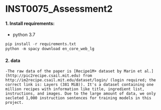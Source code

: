 # INST0075_Assessment2
#### 1. Install requirements:
- python 3.7
```python
pip install -r requirements.txt
python -m spacy download en_core_web_lg
```
#### 2. data
    -The raw data of the paper is [Recipe1M+ dataset by Marin et al.](http://pic2recipe.csail.mit.edu) from http://im2recipe.csail.mit.edu/dataset/login/ (login required; the correct link is: Layers (381 MiB)). It's a dataset containing one million recipes with information like title, ingredient list, instructions, and images. Due to the large amount of data, we only secleted 1,000 instruction sentences for training models in this project. 
